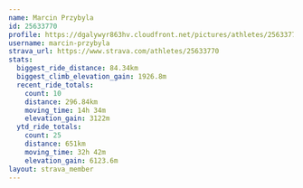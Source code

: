 ```yaml
---
name: Marcin Przybyla
id: 25633770
profile: https://dgalywyr863hv.cloudfront.net/pictures/athletes/25633770/12947173/2/large.jpg
username: marcin-przybyla
strava_url: https://www.strava.com/athletes/25633770
stats:
  biggest_ride_distance: 84.34km
  biggest_climb_elevation_gain: 1926.8m
  recent_ride_totals:
    count: 10
    distance: 296.84km
    moving_time: 14h 34m
    elevation_gain: 3122m
  ytd_ride_totals:
    count: 25
    distance: 651km
    moving_time: 32h 42m
    elevation_gain: 6123.6m
layout: strava_member
--- 
```

